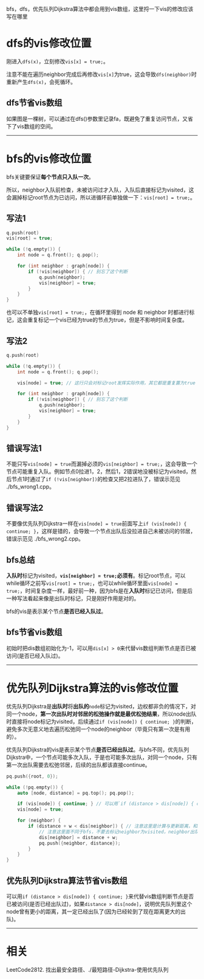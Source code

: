 bfs，dfs，优先队列Dijkstra算法中都会用到vis数组，这里捋一下vis的修改应该写在哪里

# dfs的vis修改位置
刚进入`dfs(x)`，立刻修改`vis[x] = true;`。

注意不能在遍历neighbor完成后再修改`vis[x]`为true，这会导致`dfs(neighbor)`时重新产生`dfs(x)`，会死循环。

## dfs节省vis数组
如果图是一棵树，可以通过在dfs()参数里记录fa，既避免了重复访问节点，又省下了vis数组的空间。

---

# bfs的vis修改位置

bfs关键要保证**每个节点只入队一次**。

所以，neighbor入队前检查，未被访问过才入队，入队后直接标记为visited，这会漏掉标记root节点为已访问，所以进循环前单独做一下：`vis[root] = true;`。

## 写法1
```cpp
q.push(root)
vis[root] = true;

while (!q.empty()) {
    int node = q.front(); q.pop();

    for (int neighbor : graph[node]) {
        if (!vis[neighbor]) { // 别忘了这个判断
            q.push(neighbor);
            vis[neighbor] = true;
        }
    }
}
```

也可以不单独`vis[root] = true;`，在循环里得到 node 和 neighbor 时都进行标记，这会重复标记一个vis已经为true的节点为true，但是不影响时间复杂度。

## 写法2
```cpp
q.push(root)

while (!q.empty()) {
    int node = q.front(); q.pop();

    vis[node] = true; // 这行只会对标记root发挥实际作用，其它都是重复置为true

    for (int neighbor : graph[node]) {
        if (!vis[neighbor]) { // 别忘了这个判断
            q.push(neighbor);
            vis[neighbor] = true;
        }
    }
}
```

## 错误写法1
不能只写`vis[node] = true`而漏掉必须的`vis[neighbor] = true;`，这会导致一个节点可能重复入队。例如节点0拉进1，2，然后1，2错误地没被标记为visited，然后节点1时通过了`if (!vis[neighbor])`的检查又把2拉进队了，错误示范见 ./bfs_wrong1.cpp。

## 错误写法2
不要像优先队列Dijkstra一样在`vis[node] = true`前面写上`if (vis[node]) { continue; }`，这样是错的，会导致一个节点出队后没拉进自己未被访问的邻居，错误示范见 ./bfs_wrong2.cpp。

## bfs总结

**入队时**标记为visited，**`vis[neighbor] = true;`必须有**。标记root节点，可以while循环之前写`vis[root] = true;`，也可以while循环里面`vis[node] = true;`，时间复杂度一样，最好前一种，因为bfs是在**入队时**标记已访问，但是后一种写法看起来像是出队时标记，只是刚好作用是对的。

bfs的vis是表示某个节点**是否已经入队过**。

## bfs节省vis数组
初始时把dis数组初始化为-1，可以用`dis[x] > 0`来代替vis数组判断节点是否已被访问(是否已经入队过)。

---

# 优先队列Dijkstra算法的vis修改位置
优先队列Dijkstra是**出队时**将**出队的**`node`标记为visited，边权都非负的情况下，对同一个node，**第一次出队时对邻居的松弛操作就是最优松弛结果**，所以node出队时直接将node标记为visited，后续通过`if (vis[node]) { continue; }`的判断，避免多次无意义地去遍历松弛同一个node的neighbor（毕竟只有第一次是有用的）。

优先队列Dijkstra的vis是表示某个节点**是否已经出队过**。与bfs不同，优先队列Dijkstra中，一个节点可能多次入队，于是也可能多次出队，对同一个node，只有第一次出队需要去松弛邻居，后续的出队都该直接continue。

```cpp
pq.push({root, 0});

while (!pq.empty()) {
    auto [node, distance] = pq.top(); pq.pop();

    if (vis[node]) { continue; } // 可以用`if (distance > dis[node]) { continue; }`代替这两行
    vis[node] = true;

    for (neighbor) {
        if (distance + w < dis[neighbor]) { // 注意这里是计算与更新距离，和bfs不一样
            // 注意这里面不同于bfs，不要去标记neighbor为visited，neighbor出队时才标记
            dis[neighbor] = distance + w;
            pq.push({neighbor, distance});
        }
    }
}
```

## 优先队列Dijkstra算法节省vis数组
可以用`if (distance > dis[node]) { continue; }`来代替vis数组判断节点是否已被访问(是否已经出队过)，如果`distance > dis[node]`，说明优先队列里这个node曾有更小的距离，其一定已经出队了(因为已经轮到了现在距离更大的出队)。

---

# 相关
LeetCode2812. 找出最安全路径、./最短路径-Dijkstra-使用优先队列